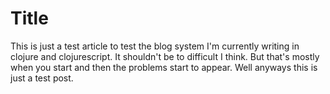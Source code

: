 # Title

This is just a test article to test the blog system I'm currently writing in clojure and clojurescript. It shouldn't be to difficult I think. But that's mostly when you start and then the problems start to appear. Well anyways this is just a test post.
